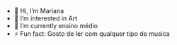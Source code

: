 - 👋 Hi, I’m Mariana
- 👀 I’m interested in Art
- 🌱 I’m currently ensino médio
- ⚡ Fun fact: Gosto de ler com qualquer tipo de musica
